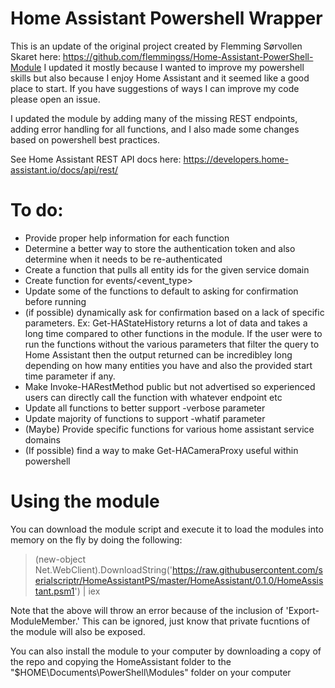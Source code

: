 # Home Assistant Powershell Wrapper

This is an update of the original project created by Flemming Sørvollen Skaret here: https://github.com/flemmingss/Home-Assistant-PowerShell-Module I updated it mostly because I wanted to improve my powershell skills but also because I enjoy Home Assistant and it seemed like a good place to start. If you have suggestions of ways I can improve my code please open an issue.

I updated the module by adding many of the missing REST endpoints, adding error handling for all functions, and I also made some changes based on powershell best practices.

See Home Assistant REST API docs here: https://developers.home-assistant.io/docs/api/rest/

# To do:
- Provide proper help information for each function
- Determine a better way to store the authentication token and also determine when it needs to be re-authenticated
- Create a function that pulls all entity ids for the given service domain
- Create function for events/<event_type>
- Update some of the functions to default to asking for confirmation before running
- (if possible) dynamically ask for confirmation based on a lack of specific parameters. Ex: Get-HAStateHistory returns a lot of data and takes a long time compared to other functions in the module. If the user were to run the functions without the various parameters that filter the query to Home Assistant then the output returned can be incredibley long depending on how many entities you have and also the provided start time parameter if any.
- Make Invoke-HARestMethod public but not advertised so experienced users can directly call the function with whatever endpoint etc
- Update all functions to better support -verbose parameter
- Update majority of functions to support -whatif parameter
- (Maybe) Provide specific functions for various home assistant service domains
- (If possible) find a way to make Get-HACameraProxy useful within powershell

# Using the module
You can download the module script and execute it to load the modules into memory on the fly by doing the following:
> (new-object Net.WebClient).DownloadString('https://raw.githubusercontent.com/serialscriptr/HomeAssistantPS/master/HomeAssistant/0.1.0/HomeAssistant.psm1') | iex

Note that the above will throw an error because of the inclusion of 'Export-ModuleMember.' This can be ignored, just know that private fucntions of the module will also be exposed.

You can also install the module to your computer by downloading a copy of the repo and copying the HomeAssistant folder to the "$HOME\Documents\PowerShell\Modules" folder on your computer
